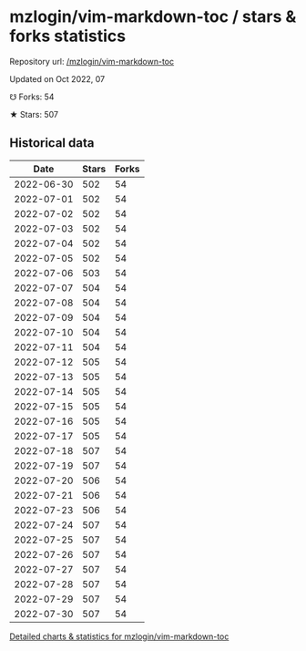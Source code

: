 # mzlogin/vim-markdown-toc / stars & forks statistics

Repository url: [/mzlogin/vim-markdown-toc](https://github.com/mzlogin/vim-markdown-toc)

Updated on Oct 2022, 07

☋ Forks: 54

★ Stars: 507

## Historical data
| Date | Stars | Forks |
|------|-------|-------|
| 2022-06-30 | 502 | 54 | 
| 2022-07-01 | 502 | 54 | 
| 2022-07-02 | 502 | 54 | 
| 2022-07-03 | 502 | 54 | 
| 2022-07-04 | 502 | 54 | 
| 2022-07-05 | 502 | 54 | 
| 2022-07-06 | 503 | 54 | 
| 2022-07-07 | 504 | 54 | 
| 2022-07-08 | 504 | 54 | 
| 2022-07-09 | 504 | 54 | 
| 2022-07-10 | 504 | 54 | 
| 2022-07-11 | 504 | 54 | 
| 2022-07-12 | 505 | 54 | 
| 2022-07-13 | 505 | 54 | 
| 2022-07-14 | 505 | 54 | 
| 2022-07-15 | 505 | 54 | 
| 2022-07-16 | 505 | 54 | 
| 2022-07-17 | 505 | 54 | 
| 2022-07-18 | 507 | 54 | 
| 2022-07-19 | 507 | 54 | 
| 2022-07-20 | 506 | 54 | 
| 2022-07-21 | 506 | 54 | 
| 2022-07-23 | 506 | 54 | 
| 2022-07-24 | 507 | 54 | 
| 2022-07-25 | 507 | 54 | 
| 2022-07-26 | 507 | 54 | 
| 2022-07-27 | 507 | 54 | 
| 2022-07-28 | 507 | 54 | 
| 2022-07-29 | 507 | 54 | 
| 2022-07-30 | 507 | 54 | 


[Detailed charts & statistics for mzlogin/vim-markdown-toc](https://reviewgithub.com/rep/mzlogin/vim-markdown-toc)
